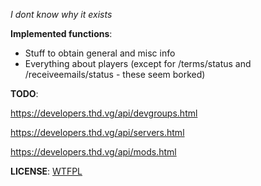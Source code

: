 *I dont know why it exists*

**Implemented functions**:

- Stuff to obtain general and misc info
- Everything about players (except for /terms/status and /receiveemails/status - these seem borked)

**TODO**:

https://developers.thd.vg/api/devgroups.html

https://developers.thd.vg/api/servers.html

https://developers.thd.vg/api/mods.html

**LICENSE**:
[WTFPL](LICENSE)

